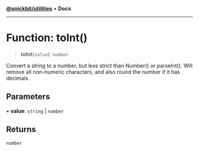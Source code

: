 [**@snickbit/utilities**](../README.md) • **Docs**

***

# Function: toInt()

> **toInt**(`value`): `number`

Convert a string to a number, but less strict than Number() or parseInt().
Will remove all non-numeric characters, and also round the number if it has decimals.

## Parameters

• **value**: `string` \| `number`

## Returns

`number`
